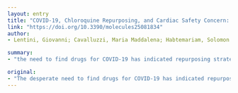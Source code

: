 ```yaml
---
layout: entry
title: "COVID-19, Chloroquine Repurposing, and Cardiac Safety Concern: Chirality Might Help"
link: "https://doi.org/10.3390/molecules25081834"
author:
- Lentini, Giovanni; Cavalluzzi, Maria Maddalena; Habtemariam, Solomon

summary:
- "the need to find drugs for COVID-19 has indicated repurposing strategies as our quickest way to obtain efficacious medicines. The old antimalarial drug, chloroquine, is currently in use as the racemate. Besides the ethical concern related to large-scale clinical trials of drugs with unproven efficacy, the known potential detrimental cardiac effects of these drugs should also be considered."

original:
- "The desperate need to find drugs for COVID-19 has indicated repurposing strategies as our quickest way to obtain efficacious medicines. One of the options under investigation is the old antimalarial drug, chloroquine, and its analog, hydroxychloroquine. Developed as synthetic succedanea of cinchona alkaloids, these chiral antimalarials are currently in use as the racemate. Besides the ethical concern related to accelerated large-scale clinical trials of drugs with unproven efficacy, the known potential detrimental cardiac effects of these drugs should also be considered. In principle, the safety profile might be ameliorated by using chloroquine/hydroxychloroquine single enantiomers in place of the racemate."
---
```


